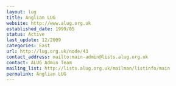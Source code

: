 ```yaml
---
layout: lug
title: Anglian LUG
website: http://www.alug.org.uk
established_date: 1999/05
status: Active
last_update: 12/2009
categories: East
url: http://lug.org.uk/node/43
contact_address: mailto:main-admin@lists.alug.org.uk
contact: ALUG Admin Team
mailing_list: http://lists.alug.org.uk/mailman/listinfo/main
permalink: Anglian LUG
---
```

